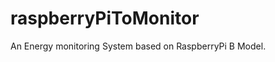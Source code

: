 raspberryPiToMonitor
====================

An Energy monitoring System based on RaspberryPi B Model.
